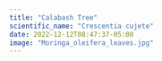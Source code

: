 ```yaml
---
title: "Calabash Tree"
scientific_name: "Crescentia cujete"
date: 2022-12-12T08:47:37-05:00
image: "Moringa_oleifera_leaves.jpg"
---
```



